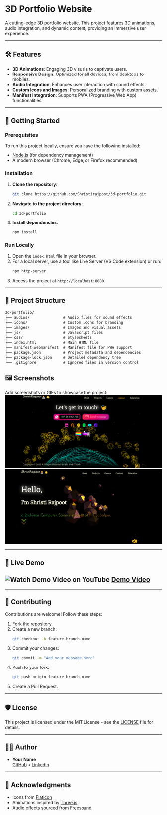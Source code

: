 # 3D Portfolio Website

A cutting-edge 3D portfolio website. This project features 3D animations, audio integration, and dynamic content, providing an immersive user experience.

---

## 🛠️ Features

- **3D Animations**: Engaging 3D visuals to captivate users.
- **Responsive Design**: Optimized for all devices, from desktops to mobiles.
- **Audio Integration**: Enhances user interaction with sound effects.
- **Custom Icons and Images**: Personalized branding with custom assets.
- **Manifest Integration**: Supports PWA (Progressive Web App) functionalities.

---

## 🚀 Getting Started

### Prerequisites

To run this project locally, ensure you have the following installed:

- [Node.js](https://nodejs.org/) (for dependency management)
- A modern browser (Chrome, Edge, or Firefox recommended)

### Installation

1. **Clone the repository**:
   ```bash
   git clone https://github.com/Shristirajpoot/3d-portfolio.git
   ```
2. **Navigate to the project directory**:
   ```bash
   cd 3d-portfolio
   ```
3. **Install dependencies**:
   ```bash
   npm install
   ```

### Run Locally

1. Open the `index.html` file in your browser.
2. For a local server, use a tool like Live Server (VS Code extension) or run:
   ```bash
   npx http-server
   ```
3. Access the project at `http://localhost:8080`.

---

## 📁 Project Structure

```
3d-portfolio/
├── audios/               # Audio files for sound effects
├── icons/                # Custom icons for branding
├── images/               # Images and visual assets
├── js/                   # JavaScript files
├── css/                  # Stylesheets
├── index.html            # Main HTML file
├── manifest.webmanifest  # Manifest file for PWA support
├── package.json          # Project metadata and dependencies
├── package-lock.json     # Detailed dependency tree
└── .gitignore            # Ignored files in version control
```

## 🖼️ Screenshots

Add screenshots or GIFs to showcase the project:
![Demo Image](images/img2.png)
![Demo Image](images/img.png)


---

## 🔗 Live Demo
 
![Watch Demo Video on YouTube](https://www.youtube.com/watch?v=ctfOciMHP2o)
[Demo Video](https://youtu.be/ctfOciMHP2o?si=-2QATxt8nZeK0dZ6)
---


---

## 🤝 Contributing

Contributions are welcome! Follow these steps:

1. Fork the repository.
2. Create a new branch:
   ```bash
   git checkout -b feature-branch-name
   ```
3. Commit your changes:
   ```bash
   git commit -m "Add your message here"
   ```
4. Push to your fork:
   ```bash
   git push origin feature-branch-name
   ```
5. Create a Pull Request.

---

## 🛡️ License

This project is licensed under the MIT License - see the [LICENSE](LICENSE) file for details.

---

## 👩‍💻 Author

- **Your Name**  
  [GitHub](https://github.com/Shristirajpoot) • [LinkedIn](https://linkedin.com/in/shristi-rajpoot-36774b281/)

---

## 📜 Acknowledgments

- Icons from [Flaticon](https://www.flaticon.com/)
- Animations inspired by [Three.js](https://threejs.org/)
- Audio effects sourced from [Freesound](https://freesound.org/)
